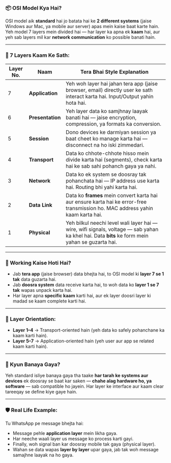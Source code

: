 ### 📦 OSI Model Kya Hai?

OSI model aik **standard** hai jo batata hai ke **2 different systems** (jaise Windows aur Mac, ya mobile aur server) apas mein kaise baat karte hain. Yeh model 7 layers mein divided hai — har layer ka apna ek **kaam** hai, aur yeh sab layers mil kar **network communication** ko possible banati hain.

---

### 🔢 7 Layers Kaam Ke Sath:

| Layer No. | Naam             | Tera Bhai Style Explanation                                                                                                                    |
| --------- | ---------------- | ---------------------------------------------------------------------------------------------------------------------------------------------- |
| 7         | **Application**  | Yeh woh layer hai jahan tera app (jaise browser, email) directly user ke sath interact karta hai. Input/Output yahin hota hai.                 |
| 6         | **Presentation** | Yeh layer data ko samjhnay laayak banati hai — jaise encryption, compression, ya formats ka conversion.                                        |
| 5         | **Session**      | Dono devices ke darmiyan session ya baat cheet ko manage karta hai — disconnect na ho iski zimmedari.                                          |
| 4         | **Transport**    | Data ko chhote-chhote hisso mein divide karta hai (segments), check karta hai ke sab sahi pohanch gaya ya nahi.                                |
| 3         | **Network**      | Data ko ek system se doosray tak pohanchata hai — IP address use karta hai. Routing bhi yahi karta hai.                                        |
| 2         | **Data Link**    | Data ko **frames** mein convert karta hai aur ensure karta hai ke error-free transmission ho. MAC address yahin kaam karta hai.                |
| 1         | **Physical**     | Yeh bilkul neechi level wali layer hai — wire, wifi signals, voltage — sab yahan ka khel hai. Data **bits** ke form mein yahan se guzarta hai. |

---

### 🔄 Working Kaise Hoti Hai?

* Jab **tera app** (jaise browser) data bhejta hai, to OSI model ki **layer 7 se 1 tak** data guzarta hai.
* Jab **doosra system** data receive karta hai, to woh data ko **layer 1 se 7 tak** wapas unpack karta hai.
* Har layer apna **specific kaam** karti hai, aur ek layer doosri layer ki madad se kaam complete karti hai.

---

### 🧠 Layer Orientation:

* **Layer 1–4** → Transport-oriented hain (yeh data ko safely pohanchane ka kaam karti hain).
* **Layer 5–7** → Application-oriented hain (yeh user aur app se related kaam karti hain).

---

### 🔐 Kyun Banaya Gaya?

Yeh standard isliye banaya gaya tha taake **har tarah ke systems aur devices** ek doosray se baat kar saken — **chahe alag hardware ho, ya software** — sab compatible ho jayein. Har layer ke interface aur kaam clear tareeqay se define kiye gaye hain.

---

### 🛡️ Real Life Example:

Tu WhatsApp pe message bhejta hai:

* Message pehle **application layer** mein likha gaya.
* Har neeche waali layer us message ko process karti gayi.
* Finally, woh signal ban kar doosray mobile tak gaya (physical layer).
* Wahan se data wapas **layer by layer** upar gaya, jab tak woh message samajhne laayak na ho gaya.
